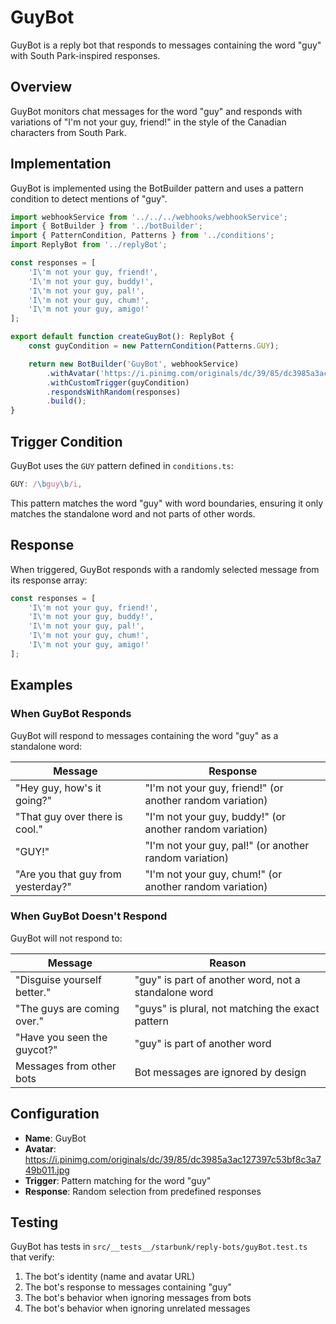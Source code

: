 # GuyBot

GuyBot is a reply bot that responds to messages containing the word "guy" with South Park-inspired responses.

## Overview

GuyBot monitors chat messages for the word "guy" and responds with variations of "I'm not your guy, friend!" in the style of the Canadian characters from South Park.

## Implementation

GuyBot is implemented using the BotBuilder pattern and uses a pattern condition to detect mentions of "guy".

```typescript
import webhookService from '../../../webhooks/webhookService';
import { BotBuilder } from '../botBuilder';
import { PatternCondition, Patterns } from '../conditions';
import ReplyBot from '../replyBot';

const responses = [
	'I\'m not your guy, friend!',
	'I\'m not your guy, buddy!',
	'I\'m not your guy, pal!',
	'I\'m not your guy, chum!',
	'I\'m not your guy, amigo!'
];

export default function createGuyBot(): ReplyBot {
	const guyCondition = new PatternCondition(Patterns.GUY);

	return new BotBuilder('GuyBot', webhookService)
		.withAvatar('https://i.pinimg.com/originals/dc/39/85/dc3985a3ac127397c53bf8c3a749b011.jpg')
		.withCustomTrigger(guyCondition)
		.respondsWithRandom(responses)
		.build();
}
```

## Trigger Condition

GuyBot uses the `GUY` pattern defined in `conditions.ts`:

```typescript
GUY: /\bguy\b/i,
```

This pattern matches the word "guy" with word boundaries, ensuring it only matches the standalone word and not parts of other words.

## Response

When triggered, GuyBot responds with a randomly selected message from its response array:

```typescript
const responses = [
	'I\'m not your guy, friend!',
	'I\'m not your guy, buddy!',
	'I\'m not your guy, pal!',
	'I\'m not your guy, chum!',
	'I\'m not your guy, amigo!'
];
```

## Examples

### When GuyBot Responds

GuyBot will respond to messages containing the word "guy" as a standalone word:

| Message | Response |
|---------|----------|
| "Hey guy, how's it going?" | "I'm not your guy, friend!" (or another random variation) |
| "That guy over there is cool." | "I'm not your guy, buddy!" (or another random variation) |
| "GUY!" | "I'm not your guy, pal!" (or another random variation) |
| "Are you that guy from yesterday?" | "I'm not your guy, chum!" (or another random variation) |

### When GuyBot Doesn't Respond

GuyBot will not respond to:

| Message | Reason |
|---------|--------|
| "Disguise yourself better." | "guy" is part of another word, not a standalone word |
| "The guys are coming over." | "guys" is plural, not matching the exact pattern |
| "Have you seen the guycot?" | "guy" is part of another word |
| Messages from other bots | Bot messages are ignored by design |

## Configuration

- **Name**: GuyBot
- **Avatar**: https://i.pinimg.com/originals/dc/39/85/dc3985a3ac127397c53bf8c3a749b011.jpg
- **Trigger**: Pattern matching for the word "guy"
- **Response**: Random selection from predefined responses

## Testing

GuyBot has tests in `src/__tests__/starbunk/reply-bots/guyBot.test.ts` that verify:

1. The bot's identity (name and avatar URL)
2. The bot's response to messages containing "guy"
3. The bot's behavior when ignoring messages from bots
4. The bot's behavior when ignoring unrelated messages
